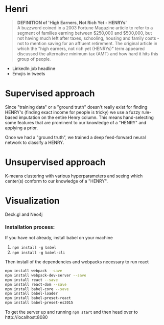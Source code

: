 # Henri

> **DEFINITION of 'High Earners, Not Rich Yet - HENRYs'**  
> A buzzword coined in a 2003 Fortune Magazine article to refer to a segment of families earning between $250,000 and $500,000, but not having much left after taxes, schooling, housing and family costs - not to mention saving for an affluent retirement. The original article in which the "high earners, not rich yet (HENRYs)" term appeared discussed the alternative minimum tax (AMT) and how hard it hits this group of people.

- LinkedIn job headline
- Emojis in tweets

# Supervised approach

Since "training data" or a "ground truth" doesn't really exist for finding HENRY's (finding exact income for people is tricky) we use a fuzzy rule-based imputation on the entire Henry column. This means hand-selecting some features that are prominent to our knowledge of a "HENRY" and applying a prior.

Once we had a "ground truth", we trained a deep feed-forward neural network to classify a HENRY.

# Unsupervised approach

K-means clustering with various hyperparameters and seeing which center(s) conform to our knowledge of a "HENRY".

# Visualization

Deck.gl and Neo4j

### Installation process:

If you have not already, install babel on your machine
1. ```npm install -g babel```
2. ```npm install -g babel-cli```

Then install of the dependencies and webpacks necessary to run react
```bash
npm install webpack --save 
npm install webpack-dev-server --save
npm install react --save
npm install react-dom --save
npm install babel-core --save
npm install babel-loader
npm install babel-preset-react
npm install babel-preset-es2015
```

To get the server up and running
```npm start```
and then head over to http://localhost:8080
